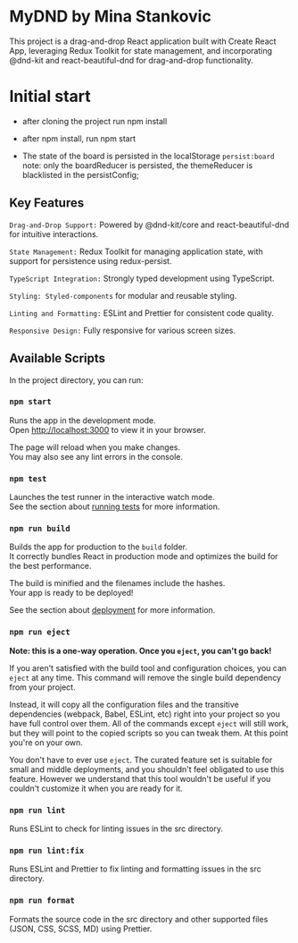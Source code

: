 # MyDND by Mina Stankovic

This project is a drag-and-drop React application built with Create React App, leveraging Redux Toolkit for state management, and incorporating @dnd-kit and react-beautiful-dnd for drag-and-drop functionality.

# Initial start
- after cloning the project run npm install
- after npm install, run npm start

- The state of the board is persisted in the localStorage `persist:board`
note: only the boardReducer is persisted, the themeReducer is blacklisted in the persistConfig;

## Key Features

`Drag-and-Drop Support:` Powered by @dnd-kit/core and react-beautiful-dnd for intuitive interactions.

`State Management:` Redux Toolkit for managing application state, with support for persistence using redux-persist.

`TypeScript Integration:` Strongly typed development using TypeScript.

`Styling: Styled-components` for modular and reusable styling.

`Linting and Formatting:` ESLint and Prettier for consistent code quality.

`Responsive Design:` Fully responsive for various screen sizes.

## Available Scripts

In the project directory, you can run:

### `npm start`

Runs the app in the development mode.\
Open [http://localhost:3000](http://localhost:3000) to view it in your browser.

The page will reload when you make changes.\
You may also see any lint errors in the console.

### `npm test`

Launches the test runner in the interactive watch mode.\
See the section about [running tests](https://facebook.github.io/create-react-app/docs/running-tests) for more information.

### `npm run build`

Builds the app for production to the `build` folder.\
It correctly bundles React in production mode and optimizes the build for the best performance.

The build is minified and the filenames include the hashes.\
Your app is ready to be deployed!

See the section about [deployment](https://facebook.github.io/create-react-app/docs/deployment) for more information.

### `npm run eject`

**Note: this is a one-way operation. Once you `eject`, you can't go back!**

If you aren't satisfied with the build tool and configuration choices, you can `eject` at any time. This command will remove the single build dependency from your project.

Instead, it will copy all the configuration files and the transitive dependencies (webpack, Babel, ESLint, etc) right into your project so you have full control over them. All of the commands except `eject` will still work, but they will point to the copied scripts so you can tweak them. At this point you're on your own.

You don't have to ever use `eject`. The curated feature set is suitable for small and middle deployments, and you shouldn't feel obligated to use this feature. However we understand that this tool wouldn't be useful if you couldn't customize it when you are ready for it.

### `npm run lint`

Runs ESLint to check for linting issues in the src directory.

### `npm run lint:fix`

Runs ESLint and Prettier to fix linting and formatting issues in the src directory.

### `npm run format`

Formats the source code in the src directory and other supported files (JSON, CSS, SCSS, MD) using Prettier.
